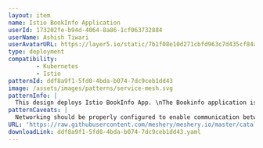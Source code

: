 ```yaml
---
layout: item
name: Istio BookInfo Application
userId: 173202fe-b94d-4064-8a86-1cf063732884
userName: Ashish Tiwari
userAvatarURL: https://layer5.io/static/7b1f08e10d271cbfd963c7d435cf84ac/416c3/ashish-tiwari.webp
type: deployment
compatibility: 
        - Kubernetes
        - Istio
patternId: ddf8a9f1-5fd0-4bda-b074-7dc9ceb1dd43
image: /assets/images/patterns/service-mesh.svg
patternInfo: |
  This design deploys Istio BookInfo App. \nThe Bookinfo application is broken into four separate microservices: \nproductpage. The productpage microservice calls the details and reviews microservices to populate the page. \ndetails. The details microservice contains book information. \nreviews. The reviews microservice contains book reviews. It also calls the ratings microservice. \nratings. The ratings microservice contains book ranking information that accompanies a book review.
patternCaveats: |
  Networking should be properly configured to enable communication between the different services of the app
URL: 'https://raw.githubusercontent.com/meshery/meshery.io/master/catalog/ddf8a9f1-5fd0-4bda-b074-7dc9ceb1dd43.yaml'
downloadLink: ddf8a9f1-5fd0-4bda-b074-7dc9ceb1dd43.yaml
---
```

